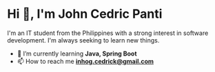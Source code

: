 <h1 align="left">Hi 👋, I'm John Cedric Panti</h1>

<p align="left">I'm an IT student from the Philippines with a strong interest in software development. I'm always seeking to learn new things.</p>

- 🌱 I’m currently learning **Java, Spring Boot**
- 📫 How to reach me **inhog.cedrick@gmail.com**
